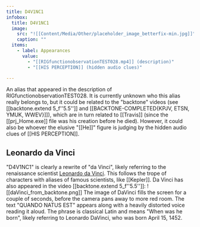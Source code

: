 ```yaml
---
title: D4V1NC1
infobox:
  title: D4V1NC1
  image:
    src: "![[Content/Media/Other/placeholder_image_betterfix-min.jpg]]"
    caption: ""
  items:
    - label: Appearances
      value:
        - "[[RIGfunctionobservationTEST028.mp4]] (description)"
        - "[[HIS PERCEPTION]] (hidden audio clues)"

---
```


An alias that appeared in the description of RIGfunctionobservationTEST028. It is currently unknown who this alias really belongs to, but it could be related to the "backtone" videos (see [[backtone.extend 5_f''5.5'']] and [[BACKTONE-COMPLETED{KPJV, ETSN, YMUK, WWEV}]]), which are in turn related to [[Travis]] (since the [[prj_Home.exe]] file was his creation before he died). However, it could also be whoever the elusive "[[He]]" figure is judging by the hidden audio clues of [[HIS PERCEPTION]].

## Leonardo da Vinci
"D4V1NC1" is clearly a rewrite of "da Vinci", likely referring to the renaissance scientist [Leonardo da Vinci](https://en.wikipedia.org/wiki/Leonardo_da_Vinci). This follows the trope of characters with aliases of famous scientists, like [[Kepler]]. Da Vinci has also appeared in the video [[backtone.extend 5_f''5.5'']]: 
![[daVinci_from_backtone.png]]
The image of DaVinci fills the screen for a couple of seconds, before the camera pans away to more red room. The text "QUANDO NATUS EST" appears along with a heavily distorted voice reading it aloud. The phrase is classical Latin and means "When was he born", likely referring to Leonardo DaVinci, who was born April 15, 1452.


